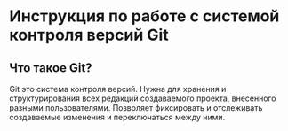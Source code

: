 # **Инструкция по работе с системой контроля версий Git**

## Что такое Git?

Git это система контроля версий. Нужна для хранения и структурирования всех редакций создаваемого проекта, внесенного разными пользователями. Позволяет фиксировать и отслеживать создаваемые изменения и переключаться между ними. 